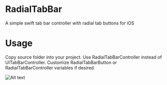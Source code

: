 # RadialTabBar
A simple swift tab bar controller with radial tab buttons for iOS

# Usage
Copy source folder into your project. Use RadialTabBarController instead of UITabBarController. Customize RadialTabBarButton or RadialTabBarController variables if desired.

![Alt text](http://imgur.com/kDoLFAM.png "screen")
